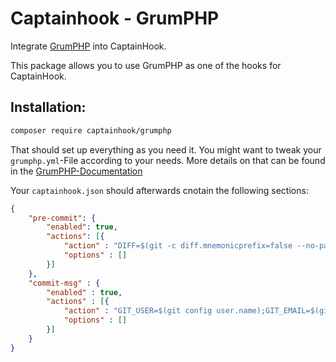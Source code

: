 # Captainhook - GrumPHP

Integrate [GrumPHP](https://github.com/phpro/grumphp) into CaptainHook.

This package allows you to use GrumPHP as one of the hooks for CaptainHook.

## Installation:

```bash
composer require captainhook/grumphp
```

That should set up everything as you need it. You might want to tweak your 
`grumphp.yml`-File according to your needs. More details on that can be found in the
[GrumPHP-Documentation](https://github.com/phpro/grumphp#configuration)

Your `captainhook.json` should afterwards cnotain the following sections:
```json
{
    "pre-commit": {
        "enabled": true,
        "actions": [{
            "action" : "DIFF=$(git -c diff.mnemonicprefix=false --no-pager diff -r -p -m -M --full-index --no-color --staged | cat); printf \"%s\n\" \"${DIFF}\" | exec ./vendor/bin/grumphp git:pre-commit --skip-success-output",
            "options" : []
        }]
    },
    "commit-msg" : {
        "enabled" : true,
        "actions" : [{
            "action" : "GIT_USER=$(git config user.name);GIT_EMAIL=$(git config user.email);COMMIT_MSG_FILE={FILE};DIFF=$(git -c diff.mnemonicprefix=false --no-pager diff -r -p -m -M --full-index --no-color --staged | cat);printf \"%s\n\" \"${DIFF}\" | exec ./vendor/bin/grumphp git:commit-msg \"--git-user=$GIT_USER\" \"--git-email=$GIT_EMAIL\" \"$COMMIT_MSG_FILE\"",
            "options" : []
        }]
    }
}
```
      

